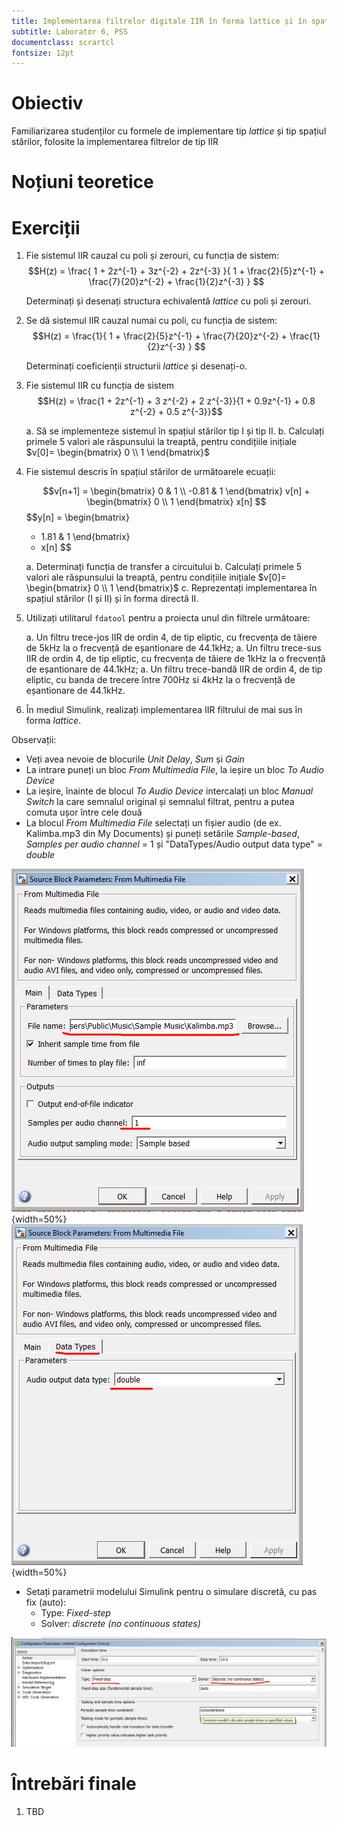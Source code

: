```yaml
---
title: Implementarea filtrelor digitale IIR în forma lattice și în spațiul stărilor
subtitle: Laborator 6, PSS
documentclass: scrartcl
fontsize: 12pt
---
```


# Obiectiv

Familiarizarea studenților cu formele de implementare tip *lattice* și 
tip spațiul stărilor, folosite la implementarea filtrelor de tip IIR

# Noțiuni teoretice


# Exerciții

1. Fie sistemul IIR cauzal cu poli și zerouri, cu funcția de sistem:
$$H(z) = \frac{ 1 + 2z^{-1} + 3z^{-2} + 2z^{-3} }{ 1 + \frac{2}{5}z^{-1} + \frac{7}{20}z^{-2} + \frac{1}{2}z^{-3} } $$

	Determinați și desenați structura echivalentă *lattice* cu poli și zerouri.

2. Se dă sistemul IIR cauzal numai cu poli, cu funcția de sistem:
$$H(z) = \frac{1}{ 1 + \frac{2}{5}z^{-1} + \frac{7}{20}z^{-2} + \frac{1}{2}z^{-3} } $$
	
	Determinați coeficienții structurii *lattice* și desenați-o.

3. Fie sistemul IIR cu funcția de sistem 
	$$H(z) = \frac{1 + 2z^{-1} + 3 z^{-2} + 2 z^{-3}}{1 + 0.9z^{-1} + 0.8 z^{-2} + 0.5 z^{-3}}$$
	
	a. Să se implementeze sistemul în spațiul stărilor tip I și tip II.
    b. Calculați primele 5 valori ale răspunsului la treaptă, pentru condițiile inițiale 
	$v[0]=
	\begin{bmatrix}
	0 \\
	1
	\end{bmatrix}$

4. Fie sistemul descris în spațiul stărilor de următoarele ecuații:

	$$v[n+1] = 
	\begin{bmatrix}
	0     & 1 \\
	-0.81 & 1
	\end{bmatrix}
	v[n] + 
	\begin{bmatrix}
	0 \\
	1
	\end{bmatrix}
	x[n]
	$$
	$$y[n] = 
	\begin{bmatrix}
	- 1.81 & 1 
	\end{bmatrix}
	+ x[n]
	$$

	a. Determinați funcția de transfer a circuitului
	b. Calculați primele 5 valori ale răspunsului la treaptă, pentru condițiile inițiale 
	$v[0]=
	\begin{bmatrix}
	0 \\
	1
	\end{bmatrix}$
	c. Reprezentați implementarea în spațiul stărilor (I și II) și în forma directă II.

	
3. Utilizați utilitarul `fdatool` pentru a proiecta unul din filtrele următoare:
    
    a. Un filtru trece-jos IIR de ordin 4, de tip eliptic, cu frecvența de tăiere de 5kHz la o frecvență de eșantionare de 44.1kHz;
    a. Un filtru trece-sus IIR de ordin 4, de tip eliptic, cu frecvența de tăiere de 1kHz la o frecvență de eșantionare de 44.1kHz;
    a. Un filtru trece-bandă IIR de ordin 4, de tip eliptic, cu banda de trecere între 700Hz si 4kHz la o frecvență de eșantionare de 44.1kHz.
	
4. În mediul Simulink, realizați implementarea IIR filtrului de mai sus în forma *lattice*.


Observații:

- Veți avea nevoie de blocurile *Unit Delay*, *Sum* și *Gain*
- La intrare puneți un bloc *From Multimedia File*, la ieșire un bloc *To Audio Device*
- La ieșire, înainte de blocul *To Audio Device* intercalați un bloc *Manual Switch* la care semnalul original și semnalul filtrat, pentru a putea comuta ușor între cele două
- La blocul *From Multimedia File* selectați un fișier audio (de ex. Kalimba.mp3
din My Documents) și puneți setările *Sample-based*, *Samples per audio channel* = 1 
și "DataTypes/Audio output data type" = *double*

![Settings for the *From Multimedia Device* block - part 1](img/Simulink_Settings_FromMMDevice_1.png){width=50%}
![Settings for the *From Multimedia Device* block - part 2](img/Simulink_Settings_FromMMDevice_2.png){width=50%}


- Setați parametrii modelului Simulink pentru o simulare discretă, cu pas fix (auto):
    - Type: *Fixed-step*
    - Solver: *discrete (no continuous states)*
    
![Model settings for discrete models](img/Simulink_Settings_Model.png)


# Întrebări finale

1. TBD
